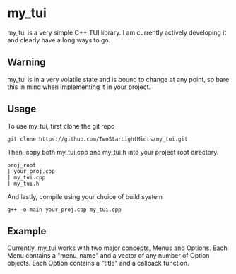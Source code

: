 # my_tui
my_tui is a very simple C++ TUI library. I am currently actively developing it and clearly have a long ways to go.

## Warning
my_tui is in a very volatile state and is bound to change at any point, so bare this in mind when implementing it in your project.

## Usage
To use my_tui, first clone the git repo
```
git clone https://github.com/TwoStarLightMints/my_tui.git
```
Then, copy both my_tui.cpp and my_tui.h into your project root directory.
```
proj_root
| your_proj.cpp
| my_tui.cpp
| my_tui.h
```
And lastly, compile using your choice of build system
```
g++ -o main your_proj.cpp my_tui.cpp
```

## Example
Currently, my_tui works with two major concepts, Menus and Options. Each Menu contains a "menu_name" and a vector of any number of Option objects.
Each Option contains a "title" and a callback function.